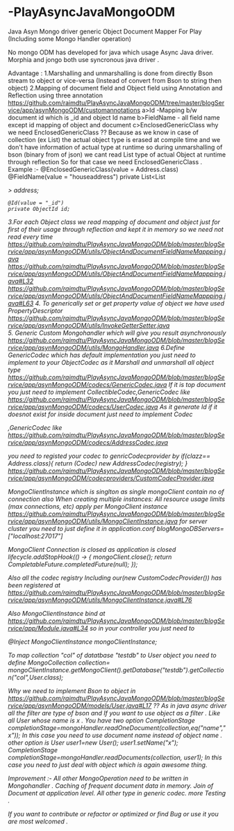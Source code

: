 # -PlayAsyncJavaMongoODM
Java Asyn Mongo driver generic  Object Document Mapper For Play (Including some Mongo Handler operation)

No mongo ODM has developed for java which usage Async Java driver.
Morphia and jongo both use syncronous java driver .

Advantage :
1.Marshalling and unmarshalling is done from directly Bson stream to object or vice-versa (Instead of convert from Bson to string then object)
2.Mapping of document field and Object field using Annotation and Reflection
using  three annotation https://github.com/raimdtu/PlayAsyncJavaMongoODM/tree/master/blogService/app/asynMongoODM/customannotations
a>Id -Mapping b/w document id which is _id and object Id name
b>FieldName - all field name except id mapping of object and document
c>EnclosedGenericClass 
why we need EnclosedGenericClass ?? 
Because as we know in case of collection (ex List<String>) the actual object type is erased at compile time and we don't have information of actual type at runtime so during unmarshalling of bson (binary from of json) we cant read List<User> type of actual Object at runtime through reflection So for that case we need EnclosedGenericClass . 
Example :-
    @EnclosedGenericClass(value = Address.class)
    @FieldName(value = "houseaddress")
    private List<List<Address>> address;
    
    @Id(value = "_id")
    private ObjectId id;
    
3.For each Object class we read mapping of document and object just for first of their usage through reflection and kept it in memory so
we need not read every time
https://github.com/raimdtu/PlayAsyncJavaMongoODM/blob/master/blogService/app/asynMongoODM/utils/ObjectAndDocumentFieldNameMappping.java
https://github.com/raimdtu/PlayAsyncJavaMongoODM/blob/master/blogService/app/asynMongoODM/utils/ObjectAndDocumentFieldNameMappping.java#L32
https://github.com/raimdtu/PlayAsyncJavaMongoODM/blob/master/blogService/app/asynMongoODM/utils/ObjectAndDocumentFieldNameMappping.java#L63
4. To generically set or get property value of object we have used PropertyDescriptor https://github.com/raimdtu/PlayAsyncJavaMongoODM/blob/master/blogService/app/asynMongoODM/utils/InvokeGetterSetter.java  
5. Generic Custom Mongohandler which will give you result asynchronously
https://github.com/raimdtu/PlayAsyncJavaMongoODM/blob/master/blogService/app/asynMongoODM/utils/MongoHandler.java
6.Define GenericCodec which has default implementation you just need to implement to your ObjectCodec as it  Marshall and unmarshall all object type
https://github.com/raimdtu/PlayAsyncJavaMongoODM/blob/master/blogService/app/asynMongoODM/codecs/GenericCodec.java
If it is top document you just need to implement CollectibleCodec<User>,GenericCodec like
https://github.com/raimdtu/PlayAsyncJavaMongoODM/blob/master/blogService/app/asynMongoODM/codecs/UserCodec.java
As it generate Id if it doesnot exist
for inside document just need to implement Codec<Address>,GenericCodec like
https://github.com/raimdtu/PlayAsyncJavaMongoODM/blob/master/blogService/app/asynMongoODM/codecs/AddressCodec.java

you need to registed your codec to genricCodecprovider by 
        if(clazz== Address.class){
            return (Codec<T>) new AddressCodec(registry);
        }
https://github.com/raimdtu/PlayAsyncJavaMongoODM/blob/master/blogService/app/asynMongoODM/codecproviders/CustomCodecProvider.java


MongoClientInstance which is singlton as single mongoClient contain no of connection also
When creating multiple instances: All resource usage limits (max connections, etc) apply per MongoClient instance
https://github.com/raimdtu/PlayAsyncJavaMongoODM/blob/master/blogService/app/asynMongoODM/utils/MongoClientInstance.java
for server cluster you need to just define it in application.conf 
blogMongoDBServers=["localhost:27017"]

MongoClient Connection is closed as application is closed 
lifecycle.addStopHook(() -> {
                mongoClient.close();
                return CompletableFuture.completedFuture(null);
            });

Also all the codec registry Including our(new CustomCodecProvider()) has been registered at https://github.com/raimdtu/PlayAsyncJavaMongoODM/blob/master/blogService/app/asynMongoODM/utils/MongoClientInstance.java#L76

Also MongoClientInstance  bind at https://github.com/raimdtu/PlayAsyncJavaMongoODM/blob/master/blogService/app/Module.java#L34
so in your controller you just need to 

@Inject
MongoClientInstance mongoClientInstance;

To map collection "col" of datatbase "testdb" to User object you need to define
MongoCollection<User> collection=
                mongoClientInstance.getMongoClient().getDatabase("testdb").getCollection("col",User.class);
                

Why we need to implement Bson to object in https://github.com/raimdtu/PlayAsyncJavaMongoODM/blob/master/blogService/app/asynMongoODM/models/User.java#L17 ??
As in java async driver all the filter are type of bson and If you want to use object as a filter .
Like all User whose name is x .
You have two option 
CompletionStage<?> completionStage=mongoHandler.readOneDocument(collection,eq("name","x"));
In this case you need to use document name instead of object name .
other option is
User user1=new User();
user1.setName("x");
CompletionStage<?> completionStage=mongoHandler.readDocuments(collection, user1);
In this case you need to just deal with object which is again awesome thing.

Improvement :-
All other MongoOperation need to be written in Mongohandler .
Caching of frequent document data in memory.
Join of Document at application level.
All other type in generic codec.
more Testing .



If you want to contribute or refactor or optimized or find Bug or use it you are most welcomed .
